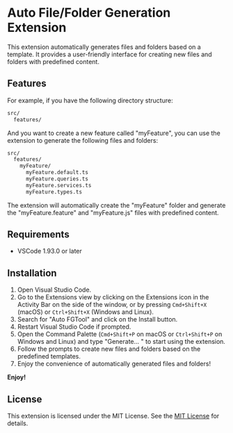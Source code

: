 # Auto File/Folder Generation Extension

This extension automatically generates files and folders based on a template.
It provides a user-friendly interface for creating new files and folders with predefined content.

## Features

For example, if you have the following directory structure:

```md
src/
  features/
```

And you want to create a new feature called "myFeature", you can use the extension to generate the following files and folders:

```md
src/
  features/
    myFeature/
      myFeature.default.ts
      myFeature.queries.ts
      myFeature.services.ts
      myFeature.types.ts
```

The extension will automatically create the "myFeature" folder and generate the "myFeature.feature" and "myFeature.js" files with predefined content.

## Requirements

- VSCode 1.93.0 or later

## Installation

1. Open Visual Studio Code.
2. Go to the Extensions view by clicking on the Extensions icon in the Activity Bar on the side of the window, or by pressing `Cmd+Shift+X` (macOS) or `Ctrl+Shift+X` (Windows and Linux).
3. Search for "Auto FGTool" and click on the Install button.
4. Restart Visual Studio Code if prompted.
5. Open the Command Palette (`Cmd+Shift+P` on macOS or `Ctrl+Shift+P` on Windows and Linux) and type "Generate... " to start using the extension.
6. Follow the prompts to create new files and folders based on the predefined templates.
7. Enjoy the convenience of automatically generated files and folders!

**Enjoy!**

## License

This extension is licensed under the MIT License. See the [MIT License](https://opensource.org/licenses/MIT) for details.
